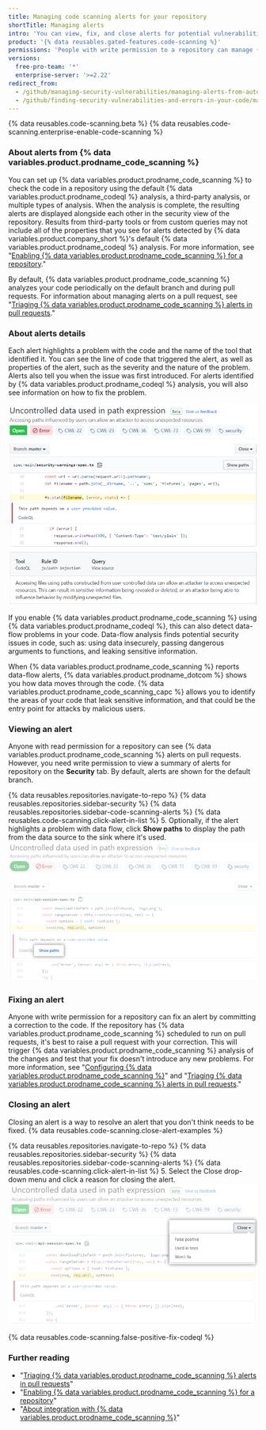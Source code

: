 ```yaml
---
title: Managing code scanning alerts for your repository
shortTitle: Managing alerts
intro: 'You can view, fix, and close alerts for potential vulnerabilities or errors in your project''s code.'
product: '{% data reusables.gated-features.code-scanning %}'
permissions: 'People with write permission to a repository can manage {% data variables.product.prodname_code_scanning %} alerts for the repository.'
versions:
  free-pro-team: '*'
  enterprise-server: '>=2.22'
redirect_from:
  - /github/managing-security-vulnerabilities/managing-alerts-from-automated-code-scanning
  - /github/finding-security-vulnerabilities-and-errors-in-your-code/managing-alerts-from-code-scanning
---
```


{% data reusables.code-scanning.beta %}
{% data reusables.code-scanning.enterprise-enable-code-scanning %}

### About alerts from {% data variables.product.prodname_code_scanning %}

You can set up {% data variables.product.prodname_code_scanning %} to check the code in a repository using the default {% data variables.product.prodname_codeql %} analysis, a third-party analysis, or multiple types of analysis. When the analysis is complete, the resulting alerts are displayed alongside each other in the security view of the repository. Results from third-party tools or from custom queries may not include all of the properties that you see for alerts detected by {% data variables.product.company_short %}'s default {% data variables.product.prodname_codeql %} analysis. For more information, see "[Enabling {% data variables.product.prodname_code_scanning %} for a repository](/github/finding-security-vulnerabilities-and-errors-in-your-code/enabling-code-scanning-for-a-repository)."

By default, {% data variables.product.prodname_code_scanning %} analyzes your code periodically on the default branch and during pull requests. For information about managing alerts on a pull request, see "[Triaging {% data variables.product.prodname_code_scanning %} alerts in pull requests](/github/finding-security-vulnerabilities-and-errors-in-your-code/triaging-code-scanning-alerts-in-pull-requests)."

### About alerts details

Each alert highlights a problem with the code and the name of the tool that identified it. You can see the line of code that triggered the alert, as well as properties of the alert, such as the severity and the nature of the problem. Alerts also tell you when the issue was first introduced. For alerts identified by {% data variables.product.prodname_codeql %} analysis, you will also see information on how to fix the problem.

![Example alert from {% data variables.product.prodname_code_scanning %}](/assets/images/help/repository/code-scanning-alert.png)

If you enable {% data variables.product.prodname_code_scanning %} using {% data variables.product.prodname_codeql %}, this can also detect data-flow problems in your code. Data-flow analysis finds potential security issues in code, such as: using data insecurely, passing dangerous arguments to functions, and leaking sensitive information.

When {% data variables.product.prodname_code_scanning %} reports data-flow alerts, {% data variables.product.prodname_dotcom %} shows you how data moves through the code. {% data variables.product.prodname_code_scanning_capc %} allows you to identify the areas of your code that leak sensitive information, and that could be the entry point for attacks by malicious users.

### Viewing an alert

Anyone with read permission for a repository can see {% data variables.product.prodname_code_scanning %} alerts on pull requests. However, you need write permission to view a summary of alerts for repository on the **Security** tab. By default, alerts are shown for the default branch.

{% data reusables.repositories.navigate-to-repo %}
{% data reusables.repositories.sidebar-security %}
{% data reusables.repositories.sidebar-code-scanning-alerts %}
{% data reusables.code-scanning.click-alert-in-list %}
5. Optionally, if the alert highlights a problem with data flow, click **Show paths** to display the path from the data source to the sink where it's used.
  ![Example data-flow alert](/assets/images/help/repository/code-scanning-show-paths.png)

### Fixing an alert

Anyone with write permission for a repository can fix an alert by committing a correction to the code. If the repository has {% data variables.product.prodname_code_scanning %} scheduled to run on pull requests, it's best to raise a pull request with your correction. This will trigger {% data variables.product.prodname_code_scanning %} analysis of the changes and test that your fix doesn't introduce any new problems. For more information, see "[Configuring {% data variables.product.prodname_code_scanning %}](/github/finding-security-vulnerabilities-and-errors-in-your-code/configuring-code-scanning)" and "[Triaging {% data variables.product.prodname_code_scanning %} alerts in pull requests](/github/finding-security-vulnerabilities-and-errors-in-your-code/triaging-code-scanning-alerts-in-pull-requests)."

### Closing an alert

Closing an alert is a way to resolve an alert that you don't think needs to be fixed. {% data reusables.code-scanning.close-alert-examples %}

{% data reusables.repositories.navigate-to-repo %}
{% data reusables.repositories.sidebar-security %}
{% data reusables.repositories.sidebar-code-scanning-alerts %}
{% data reusables.code-scanning.click-alert-in-list %}
5. Select the Close drop-down menu and click a reason for closing the alert.
   ![Choosing reason for closing the alert via the Close drop-down](/assets/images/help/repository/code-scanning-alert-close-drop-down.png)

{% data reusables.code-scanning.false-positive-fix-codeql %}

### Further reading

- "[Triaging {% data variables.product.prodname_code_scanning %} alerts in pull requests](/github/finding-security-vulnerabilities-and-errors-in-your-code/triaging-code-scanning-alerts-in-pull-requests)"
- "[Enabling {% data variables.product.prodname_code_scanning %} for a repository](/github/finding-security-vulnerabilities-and-errors-in-your-code/enabling-code-scanning-for-a-repository)"
- "[About integration with {% data variables.product.prodname_code_scanning %}](/github/finding-security-vulnerabilities-and-errors-in-your-code/about-integration-with-code-scanning)"
